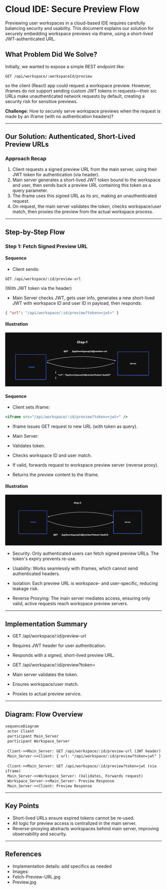 # Cloud IDE: Secure Preview Flow

Previewing user workspaces in a cloud-based IDE requires carefully balancing security and usability. This document explains our solution for securely embedding workspace previews via iframe, using a short-lived JWT-authenticated URL.

## What Problem Did We Solve?

Initially, we wanted to expose a simple REST endpoint like:

```
GET /api/workspace/:workspaceId/preview
```

so the client (React) app could request a workspace preview. However, iframes do not support sending custom JWT tokens in requests—their src URLs make unauthenticated network requests by default, creating a security risk for sensitive previews.

**Challenge:**
How to securely serve workspace previews when the request is made by an iframe (with no authentication headers)?

---

## Our Solution: Authenticated, Short-Lived Preview URLs

### Approach Recap

1. Client requests a signed preview URL from the main server, using their JWT token for authentication (via header).
2. Main server generates a short-lived JWT token bound to the workspace and user, then sends back a preview URL containing this token as a query parameter.
3. The iframe uses this signed URL as its src, making an unauthenticated request.
4. On request, the main server validates the token, checks workspace/user match, then proxies the preview from the actual workspace process.

---

## Step-by-Step Flow

### Step 1: Fetch Signed Preview URL

#### Sequence

- Client sends:
 ```
 GET /api/workspace/:id/preview-url
 ```
 (With JWT token via the header)

- Main Server checks JWT, gets user info, generates a new short-lived JWT with workspace ID and user ID in payload, then responds:

 ```json
 { "url": "/api/workspace/:id/preview?token=<jwt>" }
 ```

#### Illustration

![Fetch-Preview-URL](../architecture/Fetch-Preview-URL.png)

#### Sequence

- Client sets iframe:
 ```jsx
 <iframe src="/api/workspace/:id/preview?token=<jwt>" />
 ```

- Iframe issues GET request to new URL (with token as query).

- Main Server:
 - Validates token.
 - Checks workspace ID and user match.
 - If valid, forwards request to workspace preview server (reverse proxy).
 - Returns the preview content to the iframe.

#### Illustration

![Preview](../architecture/Preview.png)

- Security:
 Only authenticated users can fetch signed preview URLs. The token's expiry prevents re-use.

- Usability:
 Works seamlessly with iframes, which cannot send authenticated headers.

- Isolation:
 Each preview URL is workspace- and user-specific, reducing leakage risk.

- Reverse Proxying:
 The main server mediates access, ensuring only valid, active requests reach workspace preview servers.

---

## Implementation Summary

- GET /api/workspace/:id/preview-url
 - Requires JWT header for user authentication.
 - Responds with a signed, short-lived preview URL.

- GET /api/workspace/:id/preview?token=<jwt>
 - Main server validates the token.
 - Ensures workspace/user match.
 - Proxies to actual preview service.

---

## Diagram: Flow Overview

```mermaid
sequenceDiagram
 actor Client
 participant Main_Server
 participant Workspace_Server

 Client->>Main_Server: GET /api/workspace/:id/preview-url (JWT header)
 Main_Server->>Client: { url: "/api/workspace/:id/preview?token=jwt" }

 Client->>Main_Server: GET /api/workspace/:id/preview?token=jwt (via iframe)
 Main_Server->>Workspace_Server: (Validates, Forwards request)
 Workspace_Server->>Main_Server: Preview Response
 Main_Server->>Client: Preview Response
```

---

## Key Points

- Short-lived URLs ensure expired tokens cannot be re-used.
- All logic for preview access is centralized in the main server.
- Reverse-proxying abstracts workspaces behind main server, improving observability and security.

---

## References

- Implementation details: add specifics as needed
- Images:
 - Fetch-Preview-URL.jpg
 - Preview.jpg

